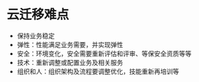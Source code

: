 # 云迁移难点
- 保持业务稳定
- 弹性：性能满足业务需要，并实现弹性
- 安全：环境变化，安全需要重新评估和评审、等保安全资质等等
- 技术：重新调整或配置业务及相关服务
- 组织和人：组织架构及流程要调整优化，技能重新再培训等
